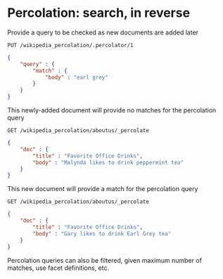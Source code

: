 # Percolation: search, in reverse

Provide a query to be checked as new documents are added later

`PUT /wikipedia_percolation/.percolator/1 `

```json
{
	"query" : {
		"match" : {
			"body" : "earl grey"
		}
	}
}
```

This newly-added document will provide no matches for the percolation query

`GET /wikipedia_percolation/aboutus/_percolate `
```json
{
	"doc" : {
		"title" : "Favorite Office Drinks",
		"body" : "Malynda likes to drink peppermint tea"
	}
}
```

This new document will provide a match for the percolation query 

`GET /wikipedia_percolation/aboutus/_percolate `
```json
{
	"doc" : {
		"title" : "Favorite Office Drinks",
		"body" : "Gary likes to drink Earl Grey tea"
	}
}
```

Percolation queries can also be filtered, given maximum number of matches, use facet definitions, etc.